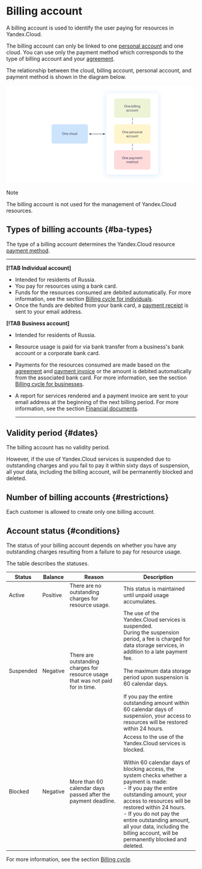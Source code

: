 # Billing account

A billing account is used to identify the user paying for resources in Yandex.Cloud.

The billing account can only be linked to one [personal account](personal-account.md) and one cloud. You can use only the payment method which corresponds to the type of billing account and your [agreement](contract.md).

The relationship between the cloud, billing account, personal account, and payment method is shown in the diagram below.

![](../_assets/cloud-billing-account.png)

> [!NOTE]
>
> The billing account is not used for the management of Yandex.Cloud resources.

## Types of billing accounts {#ba-types}

The type of a billing account determines the Yandex.Cloud resource [payment method](../payment/payment-methods.md).

  ---  

**[!TAB Individual account]**

- Intended for residents of Russia.
- You pay for resources using a bank card.
- Funds for the resources consumed are debited automatically. For more information, see the section [Billing cycle for individuals](../payment/billing-cycle-individual.md).
- Once the funds are debited from your bank card, a [payment receipt](individual-bill.md) is sent to your email address.

**[!TAB Business account]**

- Intended for residents of Russia.
- Resource usage is paid for via bank transfer from a business's bank account or a corporate bank card.
- Payments for the resources consumed are made based on the [agreement](../concepts/contract.md) and [payment invoice](bill.md) or the amount is debited automatically from the associated bank card. For more information, see the section [Billing cycle for businesses](../payment/billing-cycle-business.md).
- A report for services rendered and a payment invoice are sent to your email address at the beginning of the next billing period. For more information, see the section [Financial documents](../payment/documents.md).

  ---  

## Validity period {#dates}

The billing account has no validity period.

However, if the use of Yandex.Cloud services is suspended due to outstanding charges and you fail to pay it within sixty days of suspension, all your data, including the billing account, will be permanently blocked and deleted.

## Number of billing accounts {#restrictions}

Each customer is allowed to create only one billing account.

## Account status {#conditions}

The status of your billing account depends on whether you have any outstanding charges resulting from a failure to pay for resource usage.

The table describes the statuses.

| Status | Balance | Reason | Description |
| ----- | ----- | ----- | ----- |
| Active | Positive | There are no outstanding charges for resource usage. | This status is maintained until unpaid usage accumulates. |
| Suspended | Negative | There are outstanding charges for resource usage that was not paid for in time. | The use of the Yandex.Cloud services is suspended.<br/>During the suspension period, a fee is charged for data storage services, in addition to a late payment fee.<br/><br/>The maximum data storage period upon suspension is 60 calendar days.<br/><br/>If you pay the entire outstanding amount within 60 calendar days of suspension, your access to resources will be restored within 24 hours. |
| Blocked | Negative | More than 60 calendar days passed after the payment deadline. | Access to the use of the Yandex.Cloud services is blocked.<br/><br/>Within 60 calendar days of blocking access, the system checks whether a payment is made: <br/> - If you pay the entire outstanding amount, your access to resources will be restored within 24 hours. <br/> - If you do not pay the entire outstanding amount, all your data, including the billing account, will be permanently blocked and deleted. |

For more information, see the section [Billing cycle](../payment/billing-cycle.md).

